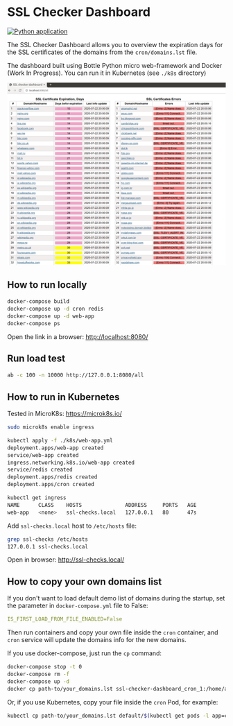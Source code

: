 # SSL Checker Dashboard

[![Python application](https://github.com/vensder/ssl-checker-dashboard/workflows/Python%20application/badge.svg)](https://github.com/vensder/ssl-checker-dashboard/actions?query=workflow%3A%22Python+application%22)

The SSL Checker Dashboard allows you to overview the expiration days for the SSL certificates of the domains from the `cron/domains.lst` file.

The dashboard built using Bottle Python micro web-framework and Docker (Work In Progress). You can run it in Kubernetes (see `./k8s` directory)

![SSL Checker Dashboard](./img/screenshot.png?raw=true)

## How to run locally

```bash
docker-compose build
docker-compose up -d cron redis
docker-compose up -d web-app
docker-compose ps
```

Open the link in a browser: <http://localhost:8080/>

## Run load test

```bash
ab -c 100 -n 10000 http://127.0.0.1:8080/all
```

## How to run in Kubernetes

Tested in MicroK8s: <https://microk8s.io/>

```bash
sudo microk8s enable ingress
```

```bash
kubectl apply -f ./k8s/web-app.yml
deployment.apps/web-app created
service/web-app created
ingress.networking.k8s.io/web-app created
service/redis created
deployment.apps/redis created
deployment.apps/cron created
```

```bash
kubectl get ingress
NAME      CLASS    HOSTS              ADDRESS     PORTS   AGE
web-app   <none>   ssl-checks.local   127.0.0.1   80      47s
```

Add `ssl-checks.local` host to `/etc/hosts` file:

```bash
grep ssl-checks /etc/hosts
127.0.0.1 ssl-checks.local
```

Open in browser: <http://ssl-checks.local/>

## How to copy your own domains list

If you don't want to load default demo list of domains during the startup, set the parameter in `docker-compose.yml` file to False:

```yaml
IS_FIRST_LOAD_FROM_FILE_ENABLED=False
```

Then run containers and copy your own file inside the `cron` container, and `cron` service will update the domains info for the new domains.

If you use docker-compose, just run the `cp` command:

```bash
docker-compose stop -t 0
docker-compose rm -f
docker-compose up -d
docker cp path-to/your_domains.lst ssl-checker-dashboard_cron_1:/home/app/domains.lst
```

Or, if you use Kubernetes, copy your file inside the `cron` Pod, for example:

```bash
kubectl cp path-to/your_domains.lst default/$(kubectl get pods -l app=cron --no-headers=true | cut -d' ' -f1):/home/app/domains.lst
```

